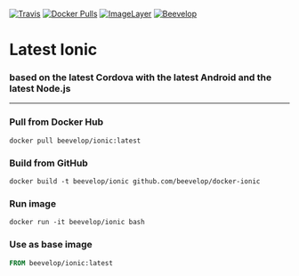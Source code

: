 [![Travis](https://img.shields.io/travis/beevelop/docker-ionic.svg?style=flat-square)](https://travis-ci.org/beevelop/docker-ionic)
[![Docker Pulls](https://img.shields.io/docker/pulls/beevelop/ionic.svg?style=flat-square)](https://links.beevelop.com/d-ionic)
[![ImageLayer](https://badge.imagelayers.io/beevelop/ionic:latest.svg)](https://imagelayers.io/?images=beevelop/ionic:latest)
[![Beevelop](https://links.beevelop.com/honey-badge)](https://beevelop.com)

# Latest Ionic
### based on the latest Cordova with the latest Android and the latest Node.js
----
### Pull from Docker Hub
```
docker pull beevelop/ionic:latest
```

### Build from GitHub
```
docker build -t beevelop/ionic github.com/beevelop/docker-ionic
```

### Run image
```
docker run -it beevelop/ionic bash
```

### Use as base image
```Dockerfile
FROM beevelop/ionic:latest
```
